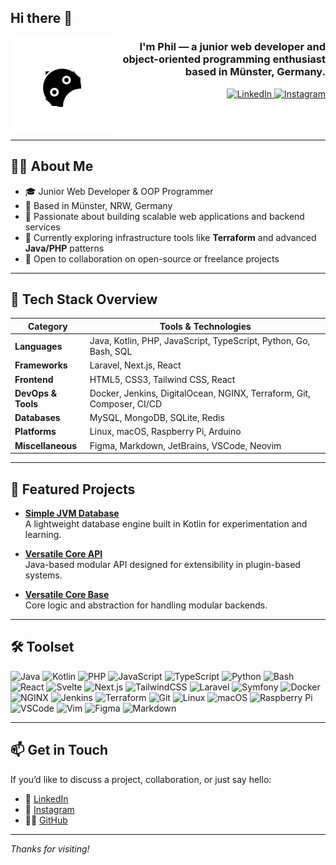 <h2 align="left">Hi there 👋</h2>

<img align="left" height="150" src="robot.png" alt="Profile illustration" />

<h3 align="right">I'm Phil — a junior web developer and object-oriented programming enthusiast based in Münster, Germany.</h3>

<div align="right">
  <a href="https://www.linkedin.com/in/philleonkersting" target="_blank">
    <img src="https://raw.githubusercontent.com/maurodesouza/profile-readme-generator/master/src/assets/icons/social/linkedin/default.svg" width="52" height="40" alt="LinkedIn" />
  </a>
  <a href="https://instagram.com/softwarebuilds" target="_blank">
    <img src="https://raw.githubusercontent.com/maurodesouza/profile-readme-generator/master/src/assets/icons/social/instagram/default.svg" width="52" height="40" alt="Instagram" />
  </a>
</div>

<br clear="both" />

---

## 🧑‍💻 About Me

- 🎓 Junior Web Developer & OOP Programmer  
- 📍 Based in Münster, NRW, Germany  
- 🚀 Passionate about building scalable web applications and backend services  
- 🔧 Currently exploring infrastructure tools like **Terraform** and advanced **Java/PHP** patterns  
- 🤝 Open to collaboration on open-source or freelance projects

---

## 🧭 Tech Stack Overview

| Category           | Tools & Technologies |
|--------------------|----------------------|
| **Languages**      | Java, Kotlin, PHP, JavaScript, TypeScript, Python, Go, Bash, SQL |
| **Frameworks**     | Laravel, Next.js, React |
| **Frontend**       | HTML5, CSS3, Tailwind CSS, React |
| **DevOps & Tools** | Docker, Jenkins, DigitalOcean, NGINX, Terraform, Git, Composer, CI/CD |
| **Databases**      | MySQL, MongoDB, SQLite, Redis |
| **Platforms**      | Linux, macOS, Raspberry Pi, Arduino |
| **Miscellaneous**  | Figma, Markdown, JetBrains, VSCode, Neovim |

---

## 🚀 Featured Projects

- [**Simple JVM Database**](https://github.com/SimpleDatabase/jvm-database)  
  A lightweight database engine built in Kotlin for experimentation and learning.

- [**Versatile Core API**](https://github.com/versatile-core/vc-core-api)  
  Java-based modular API designed for extensibility in plugin-based systems.

- [**Versatile Core Base**](https://github.com/versatile-core/vc-core-base)  
  Core logic and abstraction for handling modular backends.

---

## 🛠 Toolset

<div align="left">
  <!-- Languages -->
  <img src="https://cdn.jsdelivr.net/gh/devicons/devicon/icons/java/java-original.svg" height="30" alt="Java" />
  <img src="https://cdn.jsdelivr.net/gh/devicons/devicon/icons/kotlin/kotlin-original.svg" height="30" alt="Kotlin" />
  <img src="https://cdn.jsdelivr.net/gh/devicons/devicon/icons/php/php-original.svg" height="30" alt="PHP" />
  <img src="https://cdn.jsdelivr.net/gh/devicons/devicon/icons/javascript/javascript-original.svg" height="30" alt="JavaScript" />
  <img src="https://cdn.jsdelivr.net/gh/devicons/devicon/icons/typescript/typescript-original.svg" height="30" alt="TypeScript" />
  <img src="https://cdn.jsdelivr.net/gh/devicons/devicon/icons/python/python-original.svg" height="30" alt="Python" />
  <img src="https://cdn.jsdelivr.net/gh/devicons/devicon/icons/bash/bash-original.svg" height="30" alt="Bash" />

  <!-- Frameworks / Tools -->
  <img src="https://cdn.jsdelivr.net/gh/devicons/devicon/icons/react/react-original.svg" height="30" alt="React" />
  <img src="https://cdn.jsdelivr.net/gh/devicons/devicon/icons/svelte/svelte-original.svg" height="30" alt="Svelte" />
  <img src="https://cdn.jsdelivr.net/gh/devicons/devicon/icons/nextjs/nextjs-original.svg" height="30" alt="Next.js" />
  <img src="https://cdn.jsdelivr.net/gh/devicons/devicon/icons/tailwindcss/tailwindcss-original.svg" height="30" alt="TailwindCSS" />
  <img src="https://cdn.jsdelivr.net/gh/devicons/devicon/icons/laravel/laravel-original.svg" height="30" alt="Laravel" />
  <img src="https://cdn.jsdelivr.net/gh/devicons/devicon/icons/symfony/symfony-original.svg" height="30" alt="Symfony" />

  <!-- DevOps -->
  <img src="https://cdn.jsdelivr.net/gh/devicons/devicon/icons/docker/docker-original.svg" height="30" alt="Docker" />
  <img src="https://cdn.jsdelivr.net/gh/devicons/devicon/icons/nginx/nginx-original.svg" height="30" alt="NGINX" />
  <img src="https://cdn.jsdelivr.net/gh/devicons/devicon/icons/jenkins/jenkins-line.svg" height="30" alt="Jenkins" />
  <img src="https://cdn.jsdelivr.net/gh/devicons/devicon/icons/terraform/terraform-original.svg" height="30" alt="Terraform" />
  <img src="https://cdn.jsdelivr.net/gh/devicons/devicon/icons/git/git-original.svg" height="30" alt="Git" />

  <!-- Platforms / Misc -->
  <img src="https://cdn.jsdelivr.net/gh/devicons/devicon/icons/linux/linux-original.svg" height="30" alt="Linux" />
  <img src="https://cdn.jsdelivr.net/gh/devicons/devicon/icons/apple/apple-original.svg" height="30" alt="macOS" />
  <img src="https://cdn.jsdelivr.net/gh/devicons/devicon/icons/raspberrypi/raspberrypi-original.svg" height="30" alt="Raspberry Pi" />
  <img src="https://cdn.jsdelivr.net/gh/devicons/devicon/icons/vscode/vscode-original.svg" height="30" alt="VSCode" />
  <img src="https://cdn.jsdelivr.net/gh/devicons/devicon/icons/vim/vim-original.svg" height="30" alt="Vim" />
  <img src="https://cdn.jsdelivr.net/gh/devicons/devicon/icons/figma/figma-original.svg" height="30" alt="Figma" />
  <img src="https://cdn.jsdelivr.net/gh/devicons/devicon/icons/markdown/markdown-original.svg" height="30" alt="Markdown" />
</div>

---

## 📫 Get in Touch

If you’d like to discuss a project, collaboration, or just say hello:

- 💼 [LinkedIn](https://www.linkedin.com/in/philleonkersting)  
- 📸 [Instagram](https://instagram.com/softwarebuilds)  
- 🧑‍💻 [GitHub](https://github.com/software-builds)

---

_Thanks for visiting!_
